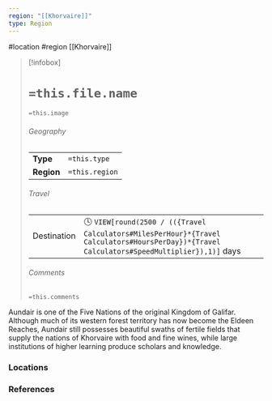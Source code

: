 ```yaml
---
region: "[[Khorvaire]]"
type: Region
---
```

 #location #region [[Khorvaire]]

> [!infobox]
> # `=this.file.name`
> `=this.image`
> ###### Geography
> |  |  |
> | ---- | ---- |
> | **Type** | `=this.type` |
> | **Region** | `=this.region` |
> ###### Travel
> |  |  |
> | ---- | ---- |
> | Destination | 🕓 `VIEW[round(2500 / (({Travel Calculators#MilesPerHour}*{Travel Calculators#HoursPerDay})*{Travel Calculators#SpeedMultiplier}),1)]` days |
> ###### Comments
> `=this.comments`

Aundair is one of the Five Nations of the original Kingdom of Galifar. Although much of its western forest territory has now become the Eldeen Reaches, Aundair still possesses beautiful swaths of fertile fields that supply the nations of Khorvaire with food and fine wines, while large institutions of higher learning produce scholars and knowledge.

### Locations


### References
